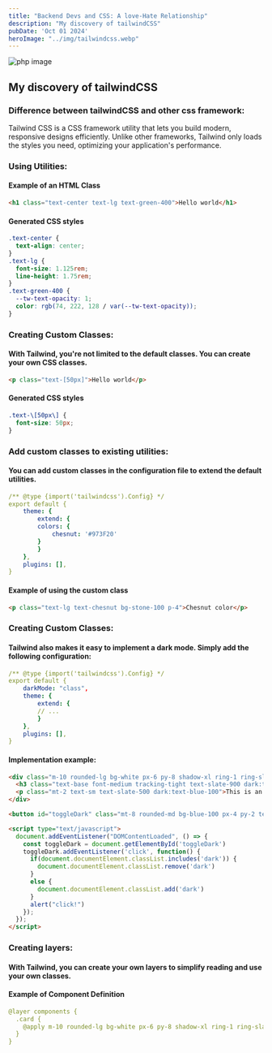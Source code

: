 ```yaml
---
title: "Backend Devs and CSS: A love-Hate Relationship"
description: "My discovery of tailwindCSS"
pubDate: 'Oct 01 2024'
heroImage: "../img/tailwindcss.webp"
---
```


![php image](/img/tailwindcss.webp)

## My discovery of tailwindCSS

### **Difference between tailwindCSS and other css framework**: 
Tailwind CSS is a CSS framework utility that lets you build modern, responsive designs efficiently. Unlike other frameworks, Tailwind only loads the styles you need, optimizing your application's performance.

### **Using Utilities**:
#### Example of an HTML Class

```html
<h1 class="text-center text-lg text-green-400">Hello world</h1>
```

#### Generated CSS styles

```css
.text-center {
  text-align: center;
}
.text-lg {
  font-size: 1.125rem;
  line-height: 1.75rem;
}
.text-green-400 {
  --tw-text-opacity: 1;
  color: rgb(74, 222, 128 / var(--tw-text-opacity));
}
```

### **Creating Custom Classes**:
#### With Tailwind, you're not limited to the default classes. You can create your own CSS classes.

```html
<p class="text-[50px]">Hello world</p>
```

#### Generated CSS styles

```css
.text-\[50px\] {
  font-size: 50px;
}
```

### **Add custom classes to existing utilities**:
#### You can add custom classes in the configuration file to extend the default utilities.
```yaml
/** @type {import('tailwindcss').Config} */
export default {
    theme: {
        extend: {
        colors: {
            chesnut: '#973F20'
        }
        }
    },
    plugins: [],
}
```

#### Example of using the custom class
```html
<p class="text-lg text-chesnut bg-stone-100 p-4">Chesnut color</p>
```

### **Creating Custom Classes**:
#### Tailwind also makes it easy to implement a dark mode. Simply add the following configuration:
```yaml
/** @type {import('tailwindcss').Config} */
export default {
    darkMode: "class",
    theme: {
        extend: {
        // ...
        }
    },
    plugins: [],
}
```

#### Implementation example:

```html
<div class="m-10 rounded-lg bg-white px-6 py-8 shadow-xl ring-1 ring-slate-900/5 dark:bg-black">
  <h3 class="text-base font-medium tracking-tight text-slate-900 dark:text-white">This is a text element</h3>
  <p class="mt-2 text-sm text-slate-500 dark:text-blue-100">This is an even longer p tag element</p>
</div>

<button id="toggleDark" class="mt-8 rounded-md bg-blue-100 px-4 py-2 text-sm font-medium text-blue-900" onclick="document.body.classList.toggle('dark')">Toggle dark mode</button>

<script type="text/javascript">
  document.addEventListener("DOMContentLoaded", () => {
    const toggleDark = document.getElementById('toggleDark')
    toggleDark.addEventListener('click', function() {
      if(document.documentElement.classList.includes('dark')) {
        document.documentElement.classList.remove('dark')
      }
      else {
        document.documentElement.classList.add('dark')
      }
      alert("click!")
    });
  });
</script>
```

### **Creating layers**:
#### With Tailwind, you can create your own layers to simplify reading and use your own classes.

#### Example of Component Definition

```yaml
@layer components {
  .card {
    @apply m-10 rounded-lg bg-white px-6 py-8 shadow-xl ring-1 ring-slate-900/5 dark:bg-black;
  }
}
```

